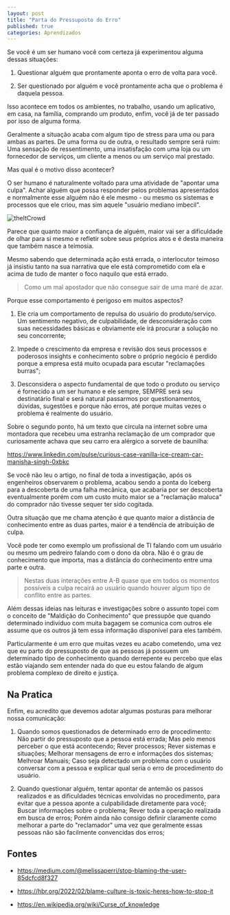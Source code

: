 ```yaml
---
layout: post
title: "Parta do Pressuposto do Erro"
published: true
categories: Aprendizados
---
```


Se você é um ser humano você com certeza já experimentou alguma dessas situações:

1. Questionar alguém que prontamente aponta o erro de volta para você.  

2. Ser questionado por alguém e você prontamente acha que o problema é daquela pessoa.

Isso acontece em todos os ambientes, no trabalho, usando um aplicativo, em casa, na família, comprando um produto, enfim, você já de ter passado por isso de alguma forma. 

Geralmente a situação acaba com algum tipo de stress para uma ou para ambas as partes. De uma forma ou de outra, o resultado sempre será ruim: Uma sensação de ressentimento, uma insatisfação com uma loja ou um fornecedor de serviços, um cliente a menos ou um serviço mal prestado. 

Mas qual é o motivo disso acontecer? 

O ser humano é naturalmente voltado para uma atividade de "apontar uma culpa". Achar alguém que possa responder pelos problemas apresentados e normalmente esse alguém não é ele mesmo - ou mesmo os sistemas e processos que ele criou, mas sim aquele "usuário mediano imbecil". 

![theItCrowd](https://d12tbd6xzgxi73.cloudfront.net/app/uploads/2023/06/A-person-holding-a-phone-to-his-ear.jpg "Blame the User")

Parece que quanto maior a confiança de alguém, maior vai ser a dificuldade de olhar para si mesmo e refletir sobre seus próprios atos e é desta maneira que também nasce a teimosia. 

Mesmo sabendo que determinada ação está errada, o interlocutor teimoso já insistiu tanto na sua narrativa que ele está comprometido com ela e acima de tudo de manter o foco naquilo que está errado. 

> Como um mal apostador que não consegue sair de uma maré de azar. 

Porque esse comportamento é perigoso em muitos aspectos?

1. Ele cria um comportamento de repulsa do usuário do produto/serviço. Um sentimento negativo, de culpabilidade, de desconsideração com suas necessidades básicas e obviamente ele irá procurar a solução no seu concorrente; 

2. Impede o crescimento da empresa e revisão dos seus processos e poderosos insights e conhecimento sobre o próprio negócio é perdido porque a empresa está muito ocupada para escutar "reclamações burras"; 

3. Desconsidera o aspecto fundamental de que todo o produto ou serviço é fornecido a um ser humano e ele sempre, SEMPRE será seu destinatário final e será natural passarmos por questionamentos, dúvidas, sugestões e porque não erros, até porque muitas vezes o problema é realmente do usuário. 

Sobre o segundo ponto, há um texto que circula na internet sobre uma montadora que recebeu uma estranha reclamação de um comprador que curiosamente achava que seu carro era alérgico a sorvete de baunilha: 

https://www.linkedin.com/pulse/curious-case-vanilla-ice-cream-car-manisha-singh-0xbkc

Se você não leu o artigo, no final de toda a investigação, após os engenheiros observarem o problema, acabou sendo a ponta do Iceberg para a descoberta de uma falha mecânica, que acabaria por ser descoberta eventualmente porém com um custo muito maior se a "reclamação maluca" do comprador não tivesse sequer ter sido cogitada.

Outra situação que me chama atenção é que quanto maior a distância de conhecimento entre as duas partes, maior é a tendência de atribuição de culpa. 

Você pode ter como exemplo um profissional de TI falando com um usuário ou mesmo um pedreiro falando com o dono da obra. Não é o grau de conhecimento que importa, mas a distância do conhecimento entre uma parte e outra. 

> Nestas duas interações entre A-B quase que em todos os momentos possíveis a culpa recairá ao usuário quando houver algum tipo de conflito entre as partes. 

Além dessas ideias nas leituras e investigações sobre o assunto topei com o conceito de "Maldição do Conhecimento" que pressupõe que quando determinado indivíduo com muita bagagem se comunica com outros ele assume que os outros já tem essa informação disponível para eles também. 

Particularmente é um erro que muitas vezes eu acabo cometendo, uma vez que eu parto do pressuposto de que as pessoas já possuem um determinado tipo de conhecimento quando derrepente eu percebo que elas estão viajando sem entender nada do que eu estou falando de algum problema complexo de direito e justiça.

## Na Pratica 
Enfim, eu acredito que devemos adotar algumas posturas para melhorar nossa comunicação: 

1. Quando somos questionados de determinado erro de procedimento: Não partir do pressuposto que a pessoa está errada; Mas pelo menos perceber o que está acontecendo; Rever processos; Rever sistemas e situações; Melhorar mensagens de erro e informações dos sistemas; Melhroar Manuais; Caso seja detectado um problema com o usuário conversar com a pessoa e explicar qual seria o erro de procedimento do usuário.  

2. Quando questionar alguém, tentar apontar de antemão os passos realizados e as dificuldades técnicas envolvidas no procedimento, para evitar que a pessoa aponte a culpabilidade diretamente para você; Buscar informações sobre o problema; Rever toda a operação realizada em busca de erros; Porém ainda não consigo definir claramente como melhorar a parte do "reclamador" uma vez que geralmente essas pessoas não são facilmente convencidas dos erros; 

## Fontes 

- https://medium.com/@melissaperri/stop-blaming-the-user-85dcfcd8f327

- https://hbr.org/2022/02/blame-culture-is-toxic-heres-how-to-stop-it

- https://en.wikipedia.org/wiki/Curse_of_knowledge